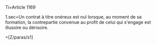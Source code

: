 Ti=Article 1169

1.sec=Un contrat à titre onéreux est nul lorsque, au moment de sa formation, la contrepartie convenue au profit de celui qui s'engage est illusoire ou dérisoire.

=[Z/paras/s1]

